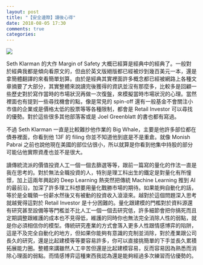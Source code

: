 ```yaml
---
layout: post
title: "【安全邊際】讀後心得"
date: 2018-08-05 17:30
comments: true
categories: 
---
```

![](https://cdn-images-1.medium.com/max/2400/1*38R4Z4idn1qgMn7RushjXg@2x.jpeg)

Seth Klarman 的大作 Margin of Safety
大概已經算是經典中的經典了。一般對於經典我都是傾向看原文的，但由於英文版絕版都已經被炒到幾百美元一本，還是拿簡體翻譯的來看簡單划算。由於是經典其實裡面許多概念都已經被網路上各種文章摘要了大部分，其實整體來說讀完後獲得的資訊並沒有那麼多，比較多是回顧一些歷史對於寫作當時的市場狀況再做一次復盤，來模擬當時市場狀況的心理。當然裡面也有提到一些尋找機會的點，像是常見的
spin-off 還有一般基金不會關注小市值的企業或是價格太低的股票等等各種限制，都會是 Retail Investor
可以尋找的優勢。對於這些很多其他部落客或是 Joel Greenblatt 的書也都有寫過。

不過 Seth Klarman 一直是比較難抄他作業的 Big Whale，主要是他許多部位都在債券裡面，你看到他 13F 的 filing
你並不知道他到底是不是重倉。就像 Monish Pabrai 之前也說他現在美國的部位佔很小，所以就算是你看到他集中持股的部分可能佔他實際資產也並不是很大。

讀傳統流派的價值投資人工一個一個去篩選等等，跟前一篇寫的量化的作法一直是我在思考的。對於無法全職投資的人，特別是理工科出生的鐵定是對量化有所憧憬，加上這兩年興起的
Deep Learning 熱突然把傳統 Machine Learning 推到 AI
的最前沿，加深了許多理工科想要用量化戰勝市場的期待。如果能夠自動化的話，等於是全職領一份薪水然後又有被動的投資收入滾滾來。越對於這個問題深入思考就越覺得這對於
Retail Investor
是十分困難的。量化跟建模的門檻對於資料源還有研究甚至設備等等門檻並不比人工一個一個去研究低，許多細節會把你搞死而且定期調整跟維護的成本也不見得低，維護的同時你也無法完全消除人性的弱點，就是你必須相信你的模型。傳統研究產業的方式會落入更多人性跟情感博弈的陷阱，這是不及完全自動化的地方，但如果你能夠有意識的克制並消除，對於產業跟公司長久的研究，還是比起建模等等要容易許多，你可以直接挑簡單的下手並長久累積拓展能力圈。整體來講雖然人工辛苦但還是比起建模容易，反而容易因為熟悉而消除心理面的弱點。而情感博弈這種東西我認為還是能夠經過多次練習而佔優勢的。
